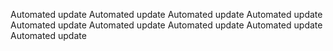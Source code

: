 Automated update
Automated update
Automated update
Automated update
Automated update
Automated update
Automated update
Automated update
Automated update
